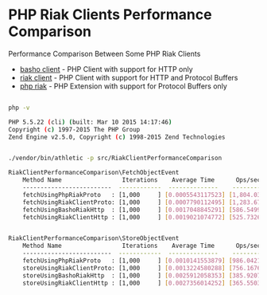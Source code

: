 # PHP Riak Clients Performance Comparison

Performance Comparison Between Some PHP Riak Clients

* [basho client](https://github.com/basho/riak-php-client) - PHP Client with support for HTTP only
* [riak client](https://github.com/php-riak/riak-client) - PHP Client with support for HTTP and Protocol Buffers
* [php riak](https://github.com/php-riak/php_riak) - PHP Extension with support for Protocol Buffers only

```bash

php -v

PHP 5.5.22 (cli) (built: Mar 10 2015 14:17:46)
Copyright (c) 1997-2015 The PHP Group
Zend Engine v2.5.0, Copyright (c) 1998-2015 Zend Technologies


./vendor/bin/athletic -p src/RiakClientPerformanceComparison

RiakClientPerformanceComparison\FetchObjectEvent
    Method Name                 Iterations    Average Time      Ops/second
    -------------------------  ------------  --------------    -------------
    fetchUsingPhpRiakProto   : [1,000     ] [0.0005543117523] [1,804.03897]
    fetchUsingRiakClientProto: [1,000     ] [0.0007790112495] [1,283.67851]
    fetchUsingBashoRiakHttp  : [1,000     ] [0.0017048845291] [586.54999]
    fetchUsingRiakClientHttp : [1,000     ] [0.0019021074772] [525.73265]


RiakClientPerformanceComparison\StoreObjectEvent
    Method Name                 Iterations    Average Time      Ops/second
    -------------------------  ------------  --------------    -------------
    fetchUsingPhpRiakProto   : [1,000     ] [0.0010141553879] [986.04219]
    storeUsingRiakClientProto: [1,000     ] [0.0013224580288] [756.16767]
    storeUsingBashoRiakHttp  : [1,000     ] [0.0025912058353] [385.92071]
    storeUsingRiakClientHttp : [1,000     ] [0.0027356014252] [365.55033]

```
